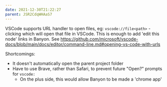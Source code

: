 ```yaml
---
date: 2021-12-30T21:22:27
parent: JSR2CdqWHAaS7
---
```


VSCode supports URL handler to open files, eg: `vscode://file<path>` - clicking which will open that file in VSCode. This is enough to add 'edit this node' links in Banyon. See https://github.com/microsoft/vscode-docs/blob/main/docs/editor/command-line.md#opening-vs-code-with-urls

Shortcomings:
- It doesn't automatically open the parent project folder
- Have to use Brave, rather than Safari, to prevent future "Open?" prompts for `vscode:`
  - On the plus side, this would allow Banyon to be made a 'chrome app' 
